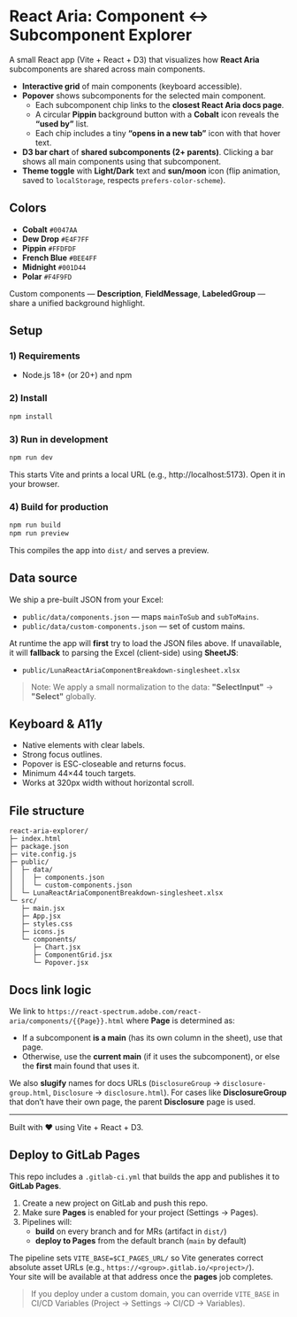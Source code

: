 # React Aria: Component ↔ Subcomponent Explorer

A small React app (Vite + React + D3) that visualizes how **React Aria** subcomponents are shared across main components.

- **Interactive grid** of main components (keyboard accessible).
- **Popover** shows subcomponents for the selected main component.
  - Each subcomponent chip links to the **closest React Aria docs page**.
  - A circular **Pippin** background button with a **Cobalt** icon reveals the **“used by”** list.
  - Each chip includes a tiny **“opens in a new tab”** icon with that hover text.
- **D3 bar chart** of **shared subcomponents (2+ parents)**. Clicking a bar shows all main components using that subcomponent.
- **Theme toggle** with **Light/Dark** text and **sun/moon** icon (flip animation, saved to `localStorage`, respects `prefers-color-scheme`).

## Colors
- **Cobalt** `#0047AA`
- **Dew Drop** `#E4F7FF`
- **Pippin** `#FFDFDF`
- **French Blue** `#BEE4FF`
- **Midnight** `#001D44`
- **Polar** `#F4F9FD`

Custom components — **Description**, **FieldMessage**, **LabeledGroup** — share a unified background highlight.

## Setup

### 1) Requirements
- Node.js 18+ (or 20+) and npm

### 2) Install
```bash
npm install
```

### 3) Run in development
```bash
npm run dev
```
This starts Vite and prints a local URL (e.g., http://localhost:5173). Open it in your browser.

### 4) Build for production
```bash
npm run build
npm run preview
```
This compiles the app into `dist/` and serves a preview.

## Data source
We ship a pre-built JSON from your Excel:
- `public/data/components.json` — maps `mainToSub` and `subToMains`.
- `public/data/custom-components.json` — set of custom mains.

At runtime the app will **first** try to load the JSON files above. If unavailable, it will **fallback** to parsing the Excel (client-side) using **SheetJS**:
- `public/LunaReactAriaComponentBreakdown-singlesheet.xlsx`

> Note: We apply a small normalization to the data: **"SelectInput"** → **"Select"** globally.

## Keyboard & A11y
- Native elements with clear labels.
- Strong focus outlines.
- Popover is ESC-closeable and returns focus.
- Minimum 44×44 touch targets.
- Works at 320px width without horizontal scroll.

## File structure

```
react-aria-explorer/
├─ index.html
├─ package.json
├─ vite.config.js
├─ public/
│  ├─ data/
│  │  ├─ components.json
│  │  └─ custom-components.json
│  └─ LunaReactAriaComponentBreakdown-singlesheet.xlsx
└─ src/
   ├─ main.jsx
   ├─ App.jsx
   ├─ styles.css
   ├─ icons.js
   └─ components/
      ├─ Chart.jsx
      ├─ ComponentGrid.jsx
      └─ Popover.jsx
```

## Docs link logic
We link to `https://react-spectrum.adobe.com/react-aria/components/{{Page}}.html` where **Page** is determined as:
- If a subcomponent **is a main** (has its own column in the sheet), use that page.
- Otherwise, use the **current main** (if it uses the subcomponent), or else the **first** main found that uses it.

We also **slugify** names for docs URLs (`DisclosureGroup` → `disclosure-group.html`, `Disclosure` → `disclosure.html`). For cases like **DisclosureGroup** that don’t have their own page, the parent **Disclosure** page is used.

---

Built with ❤️ using Vite + React + D3.


## Deploy to GitLab Pages

This repo includes a `.gitlab-ci.yml` that builds the app and publishes it to **GitLab Pages**.

1. Create a new project on GitLab and push this repo.
2. Make sure **Pages** is enabled for your project (Settings → Pages).
3. Pipelines will:
   - **build** on every branch and for MRs (artifact in `dist/`)
   - **deploy to Pages** from the default branch (`main` by default)

The pipeline sets `VITE_BASE=$CI_PAGES_URL/` so Vite generates correct absolute asset URLs (e.g., `https://<group>.gitlab.io/<project>/`).  
Your site will be available at that address once the **pages** job completes.

> If you deploy under a custom domain, you can override `VITE_BASE` in CI/CD Variables (Project → Settings → CI/CD → Variables).
